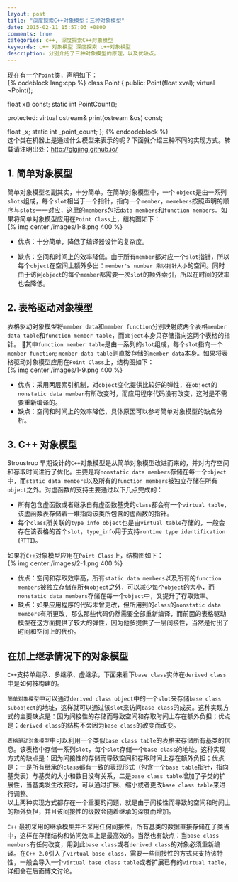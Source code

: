 ```yaml
---
layout: post
title: "深度探索C++对象模型：三种对象模型"
date: 2015-02-11 15:57:03 +0800
comments: true
categories: c++, 深度探索C++对象模型
keywords: c++ 对象模型 深度探索 c++对象模型
description: 分别介绍了三种对象模型的原理，以及优缺点。
---
```

现在有一个`Point`类，声明如下：  
{% codeblock lang:cpp %}
class Point {
 public:
  Point(float xval);
  virtual ~Point();
  
  float x() const;
  static int PointCount();
  
 protected:
  virtual ostream& print(ostream &os) const;
  
  float _x;
  static int _point_count;
};
{% endcodeblock %}    
这个类在机器上是通过什么模型来表示的呢？下面就介绍三种不同的实现方式。转载请注明出处：<http://glgjing.github.io/><!-- more -->
## 1. 简单对象模型
简单对象模型名副其实，十分简单。在简单对象模型中，一个 `object`是由一系列`slots`组成，每个`slot`相当于一个指针，指向一个`member`，`memebers`按照声明的顺序与`slots`一一对应，这里的`members`包括`data members`和`function members`。如果将简单对象模型应用在`Point Class`上，结构图如下：   
{% img center /images/1-8.png 400 %}  

- 优点：十分简单，降低了编译器设计的复杂度。  

- 缺点：空间和时间上的效率降低。由于所有`member`都对应一个`slot`指针，所以每个`object`在空间上额外多出：`member's number 乘以指针大小`的空间。同时由于访问`object`的每个`member`都需要一次`slot`的额外索引，所以在时间的效率也会降低。

## 2. 表格驱动对象模型
表格驱动对象模型将`member data`和`member function`分别映射成两个表格`member data table`和`function member table`，而`object`本身只存储指向这两个表格的指针。	其中`function member table`是由一系列的`slot`组成，每个`slot`指向一个`member function`; `member data table`则直接存储的`member data`本身。如果将表格驱动对象模型应用在`Point Class`上，结构图如下：         
{% img center /images/1-9.png 400 %}   

- 优点：采用两层索引机制，对`object`变化提供比较好的弹性，在`object`的`nonstatic data member`有所改变时，而应用程序代码没有改变，这时是不需要重新编译的。
- 缺点：空间和时间上的效率降低，具体原因可以参考简单对象模型的缺点分析。

## 3. C++ 对象模型
Stroustrup 早期设计的`C++`对象模型是从简单对象模型改进而来的，并对内存空间和存取时间进行了优化。主要是将`nonstatic data members`存储在每一个`object`中，而`static data members`以及所有的`function members`被独立存储在所有`object`之外。对虚函数的支持主要通过以下几点完成的：   

- 所有包含虚函数或者继承自有虚函数基类的`class`都会有一个`virtual table`，该虚函数表存储着一堆指向该类所包含的虚函数的指针。
- 每个`class`所关联的`type_info object`也是由`virtual table`存储的，一般会存在该表格的首个`slot`，`type_info`用于支持`runtime type identification` (`RTTI`)。  

如果将`C++`对象模型应用在`Point Class`上，结构图如下：  
{% img center /images/2-1.png 400 %}    

- 优点：空间和存取效率高，所有`static data members`以及所有的`function members`被独立存储在所有`object`之外，可以减少每个`object`的大小，而`nonstatic data members`存储在每一个`object`中，又提升了存取效率。  
- 缺点：如果应用程序的代码未曾更改，但所用到的`class`的`nonstatic data members`有所更改，那么那些代码仍然需要全部重新编译，而前面的表格驱动模型在这方面提供了较大的弹性，因为他多提供了一层间接性，当然是付出了时间和空间上的代价。    

## 在加上继承情况下的对象模型
`C++`支持单继承、多继承、虚继承，下面来看下`base class`实体在`derived class`中是如何被构建的。   

`简单对象模型`中可以通过`derived class object`中的一个`slot`来存储`base class subobject`的地址，这样就可以通过该`slot`来访问`base class`的成员。这种实现方式的主要缺点是：因为间接性的存储而导致空间和存取时间上存在额外负担；优点是：`derived class`的结构不会因为`base class`的改变而改变。   

`表格驱动对象模型`中可以利用一个类似`base class table`的表格来存储所有基类的信息。该表格中存储一系列`slot`，每个`slot`存储一个`base class`的地址。这种实现方式的缺点是：因为间接性的存储而导致空间和存取时间上存在额外负担；优点是：一是所有继承的`class`都有一致的表现形式（包含一个`base table`指针，指向基类表）与基类的大小和数目没有关系，二是`base class table`增加了子类的扩展性，当基类发生改变时，可以通过扩展、缩小或者更改`base class table`来进行调整。   
以上两种实现方式都存在一个重要的问题，就是由于间接性而导致的空间和时间上的额外负担，并且该间接性的级数会随着继承的深度而增加。   

`C++`	最初采用的继承模型并不采用任何间接性，所有基类的数据直接存储在子类当中，这样在存储结构和访问效率上是最高效的。当然也有缺点：当`base class members`有任何改变，用到此`base class`或者`derived class`的对象必须重新编译。在`C++ 2.0`引入了`virtual base class`，需要一些间接性的方式来支持该特性，一般会导入一个`virtual base class table`或者扩展已有的`virtual table`，详细会在后面博文讨论。
